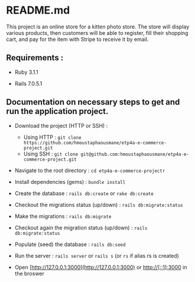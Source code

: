 # README.md

This project is an online store for a kitten photo store. The store will display
various products, then customers will be able to register, fill their shopping
cart, and pay for the item with Stripe to receive it by email.

## Requirements :

* Ruby 3.1.1

* Rails 7.0.5.1

## Documentation on necessary steps to get and run the application project.

* Download the project (HTTP or SSH) :
  - Using HTTP : ```git clone https://github.com/hmoustaphaousmane/etp4a-e-commerce-project.git```
  - Using SSH : ```git clone git@github.com:hmoustaphaousmane/etp4a-e-commerce-project.git```

* Navigate to the root directory : ```cd etp4a-e-commerce-projectr```

* Install dependencies (gems) : ```bundle install```

* Create the database : ```rails db:create``` or ```rake db:create```

* Checkout the migrations status (up/down) : ```rails db:migrate:status```

* Make the migrations : ```rails db:migrate```

* Checkout again the migration status (up/down) : ```rails db:migrate:status```

* Populate (seed) the database : ```rails db:seed```

* Run the server : ```rails server``` or ```rails s``` (or ```rs``` if alias rs is created)

* Open [http://127.0.0.1:3000](http://127.0.0.1:3000) or [http://[::1]:3000](http://[::1]:3000) in the broswer

